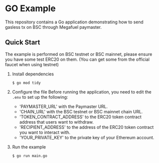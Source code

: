 # GO Example

This repository contains a Go application demonstrating how to send gasless tx on BSC through Megafuel
paymaster.

## Quick Start

The example is performed on BSC testnet or BSC mainnet, please ensure you have some test ERC20 on them. (You can get
some from the official faucet when using testnet)

1. Install dependencies
    ```shell
    $ go mod tidy
    ```
2. Configure the file
   Before running the application, you need to edit the `.env` to set up the following:

    - 'PAYMASTER_URL' with the Paymaster URL.
    - 'CHAIN_URL' with the BSC testnet or BSC mainnet chain URL.
    - 'TOKEN_CONTRACT_ADDRESS' to the ERC20 token contract address that users want to withdraw.
    - 'RECIPIENT_ADDRESS' to the address of the ERC20 token contract you want to interact with.
    - 'YOUR_PRIVATE_KEY' to the private key of your Ethereum account.

3. Run the example
   ```
   $ go run main.go
   ```


